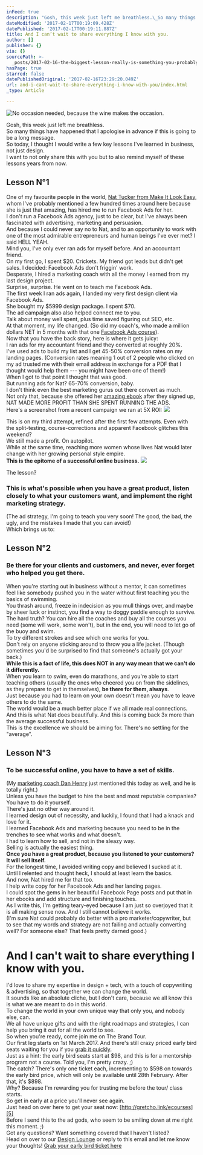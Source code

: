 ```yaml
---
inFeed: true
description: "Gosh, this week just left me breathless.\_So many things have happened that I apologise in advance if this is going to be a long message.So today, I thought I would write a few key lessons I’ve learned in business, not just design.I want to not only share this with you but to also remind myself of these lessons years from now."
dateModified: '2017-02-17T00:19:09.428Z'
datePublished: '2017-02-17T00:19:11.887Z'
title: And I can’t wait to share everything I know with you.
author: []
publisher: {}
via: {}
sourcePath: >-
  _posts/2017-02-16-the-biggest-lesson-really-is-something-you-probably-already.md
hasPage: true
starred: false
datePublishedOriginal: '2017-02-16T23:29:20.049Z'
url: and-i-cant-wait-to-share-everything-i-know-with-you/index.html
_type: Article

---
```

![No occasion needed, because the wine makes the occasion.](https://the-grid-user-content.s3-us-west-2.amazonaws.com/8fddfe5d-1638-4c63-9278-d68326018e0e.jpg)

Gosh, this week just left me breathless.   
So many things have happened that I apologise in advance if this is going to be a long message.  
So today, I thought I would write a few key lessons I've learned in business, not just design.  
I want to not only share this with you but to also remind myself of these lessons years from now.  

## **Lesson N°1**

One of my favourite people in the world, [Nat Tucker from Make It Look Easy][0], whom I've probably mentioned a few hundred times around here because she is just that amazing, has hired me to run Facebook Ads for her.  
I don't run a Facebook Ads agency, just to be clear, but I've always been fascinated with advertising, marketing and persuasion.   
And because I could never say no to Nat, and to an opportunity to work with one of the most admirable entrepreneurs and human beings I've ever met? I said HELL YEAH.  
Mind you, I've only ever ran ads for myself before. And an accountant friend.   
On my first go, I spent $20\. Crickets. My friend got leads but didn't get sales. I decided: Facebook Ads don't friggin' work.  
Desperate, I hired a marketing coach with all the money I earned from my last design project.  
Surprise, surprise. He went on to teach me Facebook Ads.  
The first week I ran ads again, I landed my very first design client via Facebook Ads.   
She bought my $5999 design package. I spent $70\.  
The ad campaign also also helped connect me to you.  
Talk about money well spent, plus time saved figuring out SEO, etc.  
At that moment, my life changed. (So did my coach's, who made a million dollars NET in 5 months with that one [Facebook Ads course][1]).  
Now that you have the back story, here is where it gets juicy:  
I ran ads for my accountant friend and they converted at roughly 20%.  
I've used ads to build my list and I get 45-50% conversion rates on my landing pages. (Conversion rates meaning 1 out of 2 people who clicked on my ad trusted me with their email address in exchange for a PDF that I thought would help them --- you might have been one of them!)  
When I got to that point I thought that was good.   
But running ads for Nat? 65-70% conversion, baby.   
I don't think even the best marketing gurus out there convert as much.  
Not only that, because she offered her [amazing ebook][2] after they signed up, NAT MADE MORE PROFIT THAN SHE SPENT RUNNING THE ADS.  
Here's a screenshot from a recent campaign we ran at 5X ROI:
![](https://the-grid-user-content.s3-us-west-2.amazonaws.com/ea1c68a2-3fcb-4564-81e6-0c0d1340962b.png)

This is on my third attempt, refined after the first few attempts. Even with the split-testing, course-corrections and apparent Facebook glitches this weekend?  
We still made a profit. On autopilot.  
While at the same time, reaching more women whose lives Nat would later change with her growing personal style empire.  
**This is the epitome of a successful online business.**
![](https://s3-us-west-2.amazonaws.com/the-grid-img/p/623e2a4d5dd3fa6b58b218ff59f635d7df352f04.png)

The lesson?

### This is what's possible when you have a great product, listen closely to what your customers want, and implement the right marketing strategy. 

(The ad strategy, I'm going to teach you very soon! The good, the bad, the ugly, and the mistakes I made that you can avoid!)  
Which brings us to:

## **Lesson N°2**

### Be there for your clients and customers, and never, ever forget who helped you get there. 

When you're starting out in business without a mentor, it can sometimes feel like somebody pushed you in the water without first teaching you the basics of swimming.   
You thrash around, freeze in indecision as you mull things over, and maybe by sheer luck or instinct, you find a way to doggy paddle enough to survive.  
The hard truth? You can hire all the coaches and buy all the courses you need (some will work, some won't), but in the end, you will need to let go of the buoy and swim.   
To try different strokes and see which one works for you.  
Don't rely on anyone sticking around to throw you a life jacket. (Though sometimes you'd be surprised to find that someone's actually got your back.)  
**While this is a fact of life, this does NOT in any way mean that we can't do it differently.**  
When you learn to swim, even do marathons, and you're able to start teaching others (usually the ones who cheered you on from the sidelines, as they prepare to get in themselves), **be there for them, always**.   
Just because you had to learn on your own doesn't mean you have to leave others to do the same.   
The world would be a much better place if we all made real connections.   
And this is what Nat does beautifully. And this is coming back 3x more than the average successful business.  
This is the excellence we should be aiming for. There's no settling for the "average".  

## **Lesson N°3**

### To be successful online, you have to have a set of skills.

(My [marketing coach Dan Henry][3] just mentioned this today as well, and he is totally right.)  
Unless you have the budget to hire the best and most reputable companies?  
You have to do it yourself.  
There's just no other way around it.   
I learned design out of necessity, and luckily, I found that I had a knack and love for it.   
I learned Facebook Ads and marketing because you need to be in the trenches to see what works and what doesn't.   
I had to learn how to sell, and not in the sleazy way.   
Selling is actually the easiest thing.  
**Once you have a great product, because you listened to your customers?   
It will sell itself.**  
For the longest time, I avoided writing copy and believed I sucked at it.   
Until I relented and thought heck, I should at least learn the basics.   
And now, Nat hired me for that too.   
I help write copy for her Facebook Ads and her landing pages.   
I could spot the gems in her beautiful Facebook Page posts and put that in her ebooks and add structure and finishing touches.  
As I write this, I'm getting teary-eyed because I am just so overjoyed that it is all making sense now. And I still cannot believe it works.  
(I'm sure Nat could probably do better with a pro marketer/copywriter, but to see that my words and strategy are not failing and actually converting well? For someone else? That feels pretty darned good.)  

# And I can't wait to share everything I know with you.

I'd love to share my expertise in design + tech, with a touch of copywriting & advertising, so that together we can change the world.  
It sounds like an absolute cliche, but I don't care, because we all know this is what we are meant to do in this world.  
To change the world in your own unique way that only you, and nobody else, can.  
We all have unique gifts and with the right roadmaps and strategies, I can help you bring it out for all the world to see.  
So when you're ready, come join me on The Brand Tour.   
Our first leg starts on 1st March 2017\. And there's still crazy priced early bird seats waiting for you if you [grab it quickly][4].   
Just as a hint: the early bird seats start at $98, and this is for a mentorship program not a course. Told you, I'm pretty crazy. ;)  
The catch? There's only one ticket each, incrementing to $598 on towards the early bird price, which will only be available until 28th February. After that, it's $898\.  
Why? Because I'm rewarding you for trusting me before the tour/ class starts.  
So get in early at a price you'll never see again.   
Just head on over here to get your seat now: [http://gretcho.link/ecourses][5]  
Before I send this to the ad gods, who seem to be smiling down at me right this moment. ;)  
Got any questions? Want something covered that I haven't listed?  
Head on over to our [Design Lounge][6] or reply to this email and let me know your thoughts! [Grab your early bird ticket here][7]

[0]: http://eightcorners.us13.list-manage2.com/track/click?u=7cd0ee9b8caa450bbc55bfd2b&id=4be7c78a01&e=2d0cdeeb8f
[1]: http://eightcorners.us13.list-manage.com/track/click?u=7cd0ee9b8caa450bbc55bfd2b&id=03e77ea6a5&e=2d0cdeeb8f
[2]: http://eightcorners.us13.list-manage.com/track/click?u=7cd0ee9b8caa450bbc55bfd2b&id=d5e5684fd0&e=2d0cdeeb8f
[3]: http://eightcorners.us13.list-manage.com/track/click?u=7cd0ee9b8caa450bbc55bfd2b&id=62ac87dd1a&e=2d0cdeeb8f
[4]: http://eightcorners.us13.list-manage2.com/track/click?u=7cd0ee9b8caa450bbc55bfd2b&id=2ac2f19697&e=2d0cdeeb8f
[5]: http://eightcorners.us13.list-manage1.com/track/click?u=7cd0ee9b8caa450bbc55bfd2b&id=d75a89edb6&e=2d0cdeeb8f
[6]: http://eightcorners.us13.list-manage.com/track/click?u=7cd0ee9b8caa450bbc55bfd2b&id=ad8c34617c&e=2d0cdeeb8f
[7]: http://gretcho.link/ecourses